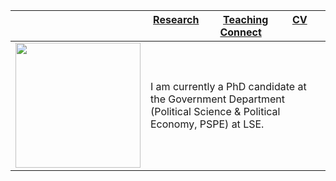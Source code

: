 
|   | [**Research**](Research.md) &nbsp; &nbsp; &nbsp; &nbsp; [**Teaching**](Teaching.md) &nbsp; &nbsp; &nbsp; &nbsp; [**CV**](CV.pdf) &nbsp; &nbsp; &nbsp; &nbsp; [**Connect**](Connect.md)|
|---|---|
|<img src="sehoof.jpg" width="200">|I am currently a PhD candidate at the Government Department (Political Science & Political Economy, PSPE) at LSE.|



